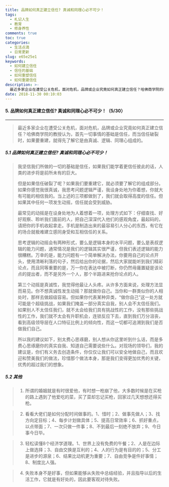 ```yaml
---
title: 品牌如何真正建立信任? 真诚和同理心必不可少！
tags:
  - 札记人生
  - 教育
  - 修身养性
comments: true
toc: true
categories:
  - 生活点滴
  - 日常更新
slug: e65e25e1
keywords:
  - 如何建立信任
  - 信任的基础
  - 如何重塑信任
  - 如何重建信任
description: >-
  最近多家企业在遭受公关危机，面对危机，品牌或企业究竟如何真正建立信任？哈佛商学院的教授认为，首先一切事情的基础是信任，而当信任破裂时，如果要重建，就得先了解它是由真诚、逻辑、同理心组成的。
date: 2018-11-30 00:10:03
---
```

<script type="text/javascript" src="/assets/js/dist/bai.js"></script>

#### 5. 品牌如何真正建立信任? 真诚和同理心必不可少！（5/30）
---
> 最近多家企业在遭受公关危机，面对危机，品牌或企业究竟如何真正建立信任？哈佛商学院的教授认为，首先一切事情的基础是信任，而当信任破裂时，如果要重建，就得先了解它是由真诚、逻辑、同理心组成的。

##### 5.1 品牌如何真正建立信任? 真诚和同理心必不可少！
> 我坚信我们所做的一切的基础是信任，如果我们能学着更信任彼此的话，人类的进步将是前所未有的巨大。
>
> 但是如果信任破裂了呢？如果我们要重建它，就必须要了解它的组成部分。如果你感觉我很真诚，我思考问题逻辑严谨，我设身处地为你着想，你就大有可能的相信我的。当上述的三项都做到了，我们就会取得高度的信任。但如果其中任何一项发生动摇，信任就会受到威胁。
>
> 最常见的动摇是在设身处地为人着想着一项，处理方式如下：仔细查找、好好观察、聆听我们面前的人，把自己深深代入他们的感观角度，最起码的，请把你的手机收起拿走。手机是制造出来的最容易引人分心的东西，有它在的场合就极难建立感同身受和互相信任的关系。
>
> 思考逻辑的动摇会有两种形式，要么是逻辑本身的水平问题，要么是表叔逻辑的能力问题，通常情况是我们的逻辑其实很严谨，但我们表述逻辑的能力很糟糕。万幸的是，能力问题有一个简单解决办法，你要用自己的论点开头，使用清晰利落的句子，然后给出你的论据，然后大家就能听到我们精彩论点，而且同等重要的是，万一你在表达中被打断，你仍然毋庸置疑是该论点的提出者，而不是另外一个人，那个半路进来抢你论点的人。
>
> 第三个动摇是真诚性，我觉得他最让人头疼。从许多方面来说，处理方法显而易见。你不想真诚性发生动摇？那就做你自己。当你和一群类似你的人相处时，那样去做超级容易。但如果你代表某种异类，“做你自己”这一处方就可能是个超级挑战，如果我们掩盖一部分真实自我，别人会不太信任我们。如果别人不太信任我们，就不太会给我们具有挑战性的工作，没有那些挑战性的工作，我们就不太会有升职机会，连锁反应下去，直到我们万分沮丧，看到高级领导层在人口特征比例上的倾向性，而这一切都可追溯到我们是否做我们自己。
>
> 所以我的建议如下，别太费心思琢磨，别人想从你这里听到什么话，而是多费心思琢磨你的真实自我、知道自己需要说些什么。对现场的领导们，我的建议是，你们有义务去创造条件，你仅仅让我们可以安全地做自己，而且欢迎和赞美我们的做法，珍惜那个做法本身，那是我们变得更加优秀的关键，优秀的超过我们的想象。

##### 5.2 其他
> 1. 所谓的婚姻就是有时很爱他，有时想一枪崩了他，大多数时候是在买枪的路上遇到了他爱吃的菜，买了菜却忘记买枪，回家过几天想想还得买枪。

> 2. 看看大佬们是如何分配时间做事的。1、惜时；2、做事先做人；3、找方向定目标；4、每步计划做具体；5、提高日常效率；6、抓好重点，以点带面；7、一次只做一件事；8、不到最后一刻绝不放弃；9、今日事今日毕。

> 3. 轻松读懂8个经济学道理。1、世界上没有免费的午餐；2、人是在边际上做选择；3、自由交换是互利的；4、人的行为是有目的的；5、分工是进步的源泉；6、结果比动机更为重要；7、自由竞争是件好事情；8、制度比人强。

> 4. 失败本身不是好事，但如果能够从失败中总结经验，并且指导以后的生活工作，它就是有好处的，因此要客观对待失败。

